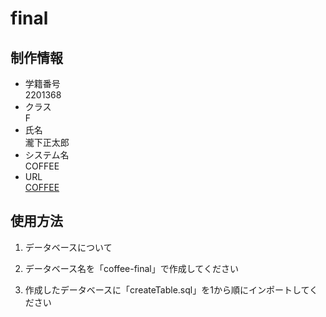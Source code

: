 
# final

## 制作情報

 - 学籍番号<br>
 2201368
 - クラス<br>
 F
 - 氏名<br>
 瀧下正太郎
 - システム名<br>
  COFFEE
 - URL<br>
  [COFFEE](https://aso2201368.zombie.jp/COFFEE/)

## 使用方法

1. データベースについて

  1. データベース名を「coffee-final」で作成してください
  2. 作成したデータベースに「createTable.sql」を1から順にインポートしてください



